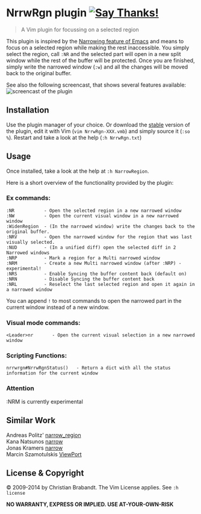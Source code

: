 # NrrwRgn plugin [![Say Thanks!](https://img.shields.io/badge/Say%20Thanks-!-1EAEDB.svg)](https://saythanks.io/to/chrisbra)

> A Vim plugin for focussing on a selected region

This plugin is inspired by the [Narrowing feature of Emacs](http://www.emacswiki.org/emacs/Narrowing) and means to focus on a selected region while making the rest inaccessible. You simply select the region, call `:NR` and the selected part will open in a new split window while the rest of the buffer will be protected. Once you are finished, simply write the narrowed window (`:w`) and all the changes will be moved back to the original buffer.

See also the following screencast, that shows several features available:
![screencast of the plugin](screencast.gif "Screencast")

## Installation

Use the plugin manager of your choice. Or download the [stable][] version of the plugin, edit it with Vim (`vim NrrwRgn-XXX.vmb`) and simply source it (`:so %`). Restart and take a look at the help (`:h NrrwRgn.txt`)

[stable]: http://www.vim.org/scripts/script.php?script_id=3075

## Usage

Once installed, take a look at the help at `:h NarrowRegion`.

Here is a short overview of the functionality provided by the plugin:

### Ex commands:

    :NR           - Open the selected region in a new narrowed window
    :NW           - Open the current visual window in a new narrowed window
    :WidenRegion  - (In the narrowed window) write the changes back to the original buffer.
    :NRV          - Open the narrowed window for the region that was last visually selected.
    :NUD          - (In a unified diff) open the selected diff in 2 Narrowed windows
    :NRP          - Mark a region for a Multi narrowed window
    :NRM          - Create a new Multi narrowed window (after :NRP) - experimental!
    :NRS          - Enable Syncing the buffer content back (default on)
    :NRN          - Disable Syncing the buffer content back
    :NRL          - Reselect the last selected region and open it again in a narrowed window

You can append `!` to most commands to open the narrowed part in the current window instead of a new window.

### Visual mode commands:

    <Leader>nr		 - Open the current visual selection in a new narrowed window

### Scripting Functions:

    nrrwrgn#NrrwRgnStatus()   - Return a dict with all the status information for the current window

### Attention

   :NRM is currently experimental

## Similar Work

Andreas Politz' [narrow_region](http://www.vim.org/scripts/script.php?script_id=2038)<br/>
Kana Natsunos [narrow](http://www.vim.org/scripts/script.php?script_id=2097)<br/>
Jonas Kramers [narrow](http://www.vim.org/scripts/script.php?script_id=2446)<br/>
Marcin Szamotulskis [ViewPort](http://www.vim.org/scripts/script.php?script_id=4296)<br/>

## License & Copyright

© 2009-2014 by Christian Brabandt. The Vim License applies. See `:h license`

__NO WARRANTY, EXPRESS OR IMPLIED.  USE AT-YOUR-OWN-RISK__
